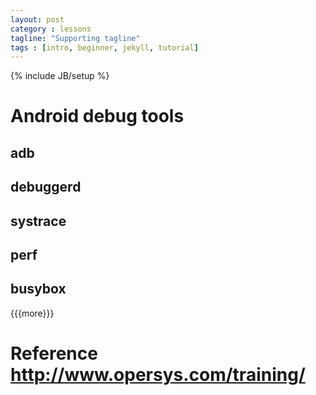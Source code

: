 ```yaml
---
layout: post
category : lessons
tagline: "Supporting tagline"
tags : [intro, beginner, jekyll, tutorial]
---
```

{% include JB/setup %}

Android debug tools
===================

adb
---

debuggerd
---------

systrace
--------

perf
----

busybox
-------

{{{more}}}

Reference <http://www.opersys.com/training/>
============================================
